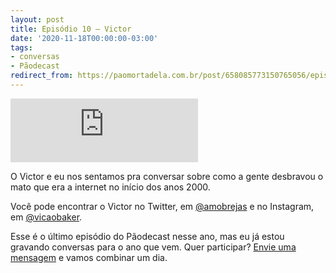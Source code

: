 ```yaml
---
layout: post
title: Episódio 10 – Victor
date: '2020-11-18T00:00:00-03:00'
tags:
- conversas
- Pãodecast
redirect_from: https://paomortadela.com.br/post/658085773150765056/epis%C3%B3dio-10-victor
---
```

<iframe class="full-width" src="https://anchor.fm/paomortadela/embed/episodes/Victor-Silva-emipvn" height="102" frameborder="0" scrolling="no" loading="lazy"></iframe>

O Victor e eu nos sentamos pra conversar sobre como a gente desbravou o mato que era a internet no início dos anos 2000.

Você pode encontrar o Victor no Twitter, em [@amobrejas](https://twitter.com/amobrejas) e no Instagram, em [@vicaobaker](https://www.instagram.com/vicaobaker).

Esse é o último episódio do Pãodecast nesse ano, mas eu já estou gravando conversas para o ano que vem. Quer participar? [Envie uma mensagem](/sobre/) e vamos combinar um dia.

